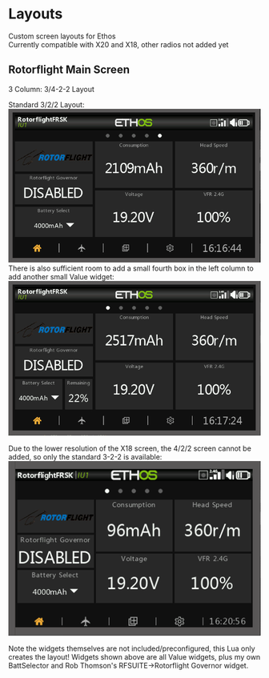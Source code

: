 # Layouts
Custom screen layouts for Ethos<br>
Currently compatible with X20 and X18, other radios not added yet

## Rotorflight Main Screen<br>
3 Column: 3/4-2-2 Layout<br>

Standard 3/2/2 Layout:<br>
![](https://github.com/BladeScraper-Designs/Ethos_Layouts/blob/main/img/X20.png?raw=true)<br>
There is also sufficient room to add a small fourth box in the left column to add another small Value widget:<br>
![](https://github.com/BladeScraper-Designs/Ethos_Layouts/blob/main/img/X20_ALT.png?raw=true)<br>

Due to the lower resolution of the X18 screen, the 4/2/2 screen cannot be added, so only the standard 3-2-2 is available:<br>
![](https://github.com/BladeScraper-Designs/Ethos_Layouts/blob/main/img/X18.png?raw=true)<br>

Note the widgets themselves are not included/preconfigured, this Lua only creates the layout!  Widgets shown above are all Value widgets, plus my own BattSelector and Rob Thomson's RFSUITE->Rotorflight Governor widget.
